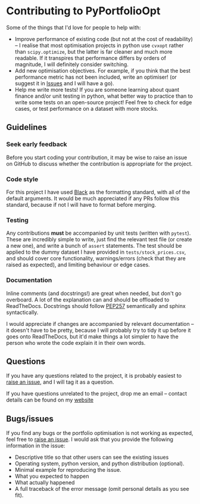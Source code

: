 # Contributing to PyPortfolioOpt

Some of the things that I'd love for people to help with:

- Improve performance of existing code (but not at the cost of readability) – I realise that most optimisation projects in python use `cvxopt` rather than `scipy.optimize`, but the latter is far cleaner and much more readable. If it transpires that performance differs by orders of magnitude, I will definitely consider switching.
- Add new optimisation objectives. For example, if you think that the best performance metric has not been included, write an optimiser! (or suggest it in [Issues](https://github.com/robertmartin8/PyPortfolioOpt/issues) and I will have a go).
- Help me write more tests! If you are someone learning about quant finance and/or unit testing in python, what better way to practice than to write some tests on an open-source project! Feel free to check for edge cases, or test performance on a dataset with more stocks.

## Guidelines

### Seek early feedback

Before you start coding your contribution, it may be wise to raise an issue on GitHub to discuss whether the contribution is appropriate for the project.

### Code style

For this project I have used [Black](https://github.com/ambv/black) as the formatting standard, with all of the default arguments. It would be much appreciated if any PRs follow this standard, because if not I will have to format before merging.

### Testing

Any contributions **must** be accompanied by unit tests (written with `pytest`). These are incredibly simple to write, just find the relevant test file (or create a new one), and write a bunch of `assert` statements. The test should be applied to the dummy dataset I have provided in `tests/stock_prices.csv`, and should cover core functionality, warnings/errors (check that they are raised as expected), and limiting behaviour or edge cases.

### Documentation

Inline comments (and docstrings!) are great when needed, but don't go overboard. A lot of the explanation can and should be offloaded to ReadTheDocs. Docstrings should follow [PEP257](https://stackoverflow.com/questions/2557110/what-to-put-in-a-python-module-docstring) semantically and sphinx syntactically.

I would appreciate if changes are accompanied by relevant documentation – it doesn't have to be pretty, because I will probably try to tidy it up before it goes onto ReadTheDocs, but it'd make things a lot simpler to have the person who wrote the code explain it in their own words.

## Questions

If you have any questions related to the project, it is probably easiest to [raise an issue](https://github.com/robertmartin8/PyPortfolioOpt/issues), and I will tag it as a question.

If you have questions unrelated to the project, drop me an email – contact details can be found on my [website](https://reasonabledeviations.science/about/)

## Bugs/issues

If you find any bugs or the portfolio optimisation is not working as expected, feel free to [raise an issue](https://github.com/robertmartin8/PyPortfolioOpt/issues). I would ask that you provide the following information in the issue:

- Descriptive title so that other users can see the existing issues
- Operating system, python version, and python distribution (optional).
- Minimal example for reproducing the issue.
- What you expected to happen
- What actually happened
- A full traceback of the error message (omit personal details as you see fit).
